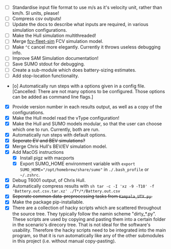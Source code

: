 <!-- Note: This is a markdown file. Use a markdown editor to easily edit and
     view this file. Just search the web for a nice markdown editor (like
     Ghostwriter). -->

- [ ] Standardise input file format to use m/s as it's velocity unit, rather than km/h. SI units, please!
- [ ] Compress csv outputs!
- [ ] Update the docs to describe what inputs are required, in various simulation configurations.
- [ ] Make the Hull simulation multithreaded!
- [ ] Merge [fcv-fleet-sim](https://gitlab.com/eputs/fcv-fleet-sim) FCV simulation model.
- [ ] Make `^C` cancel more elegantly. Currently it throws useless debugging info.
- [ ] Improve SAM Simulation documentation!
- [ ] Save SUMO stdout for debugging.
- [ ] Create a sub-module which does battery-sizing estimates.
- [ ] Add stop-location functionality.
- [o] Automatically run steps with a options given in a config file. [Cancelled: There are not many options to be configured. Those options can be added as command line flags.]
- [x] Provide version number in each results output, as well as a copy of the configurations.
- [x] Make the Hull model read the vType configuration!
- [x] Make the Hull and SUMO models modular, so that the user can choose which one to run. Currently, both are run.
- [x] Automatically run steps with default options.
- [x] ~~Seperate EV and BEV simulations?~~
- [x] Merge Chris Hull's BEV/EV simulation model.
- [x] Add MacOS instructions
    - [x] Install pigz with macports
    - [x] Export SUMO_HOME environment variable with `export SUMO_HOME="/opt/homebrew/share/sumo"` in `./.bash_profile` or `~/.zshrc`.
- [x] Debug T6001 output, of Chris Hull.
- [x] Automatically compress results with
      ```sh
      tar -c -I 'xz -9 -T10' -f 'Battery.out.csv.tar.xz' ./T*/*/Battery.out.csv
      ```
- [x] ~~Seperate common data-preprocessing tasks from `Kampala_UTX.py`.~~
- [x] Make the package pip-installable.
- [x] There are a collection of hacky scripts which are scattered throughout the source tree. They typically follow the namin scheme "dirty_*.py". These scripts are used by copying and pasting them into a certain folder in the scenario's direcory tree. That is not ideal for the software's usability. Therefore the hacky scripts need to be integrated into the main program, so that it is run automatically like any of the other submodules in this project (i.e. without manual copy-pasting).
